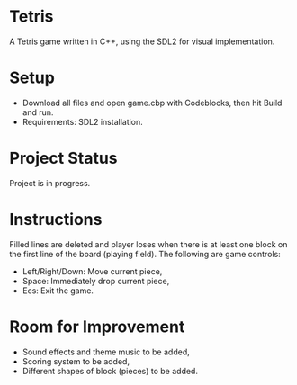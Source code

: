 # Tetris
A Tetris game written in C++, using the SDL2 for visual implementation.

# Setup
- Download all files and open game.cbp with Codeblocks, then hit Build and run.
- Requirements: SDL2 installation.

# Project Status
Project is in progress.

# Instructions
Filled lines are deleted and player loses when there is at least one block on the first line of the board (playing field). The following are game controls:
- Left/Right/Down: Move current piece,
- Space: Immediately drop current piece,
- Ecs: Exit the game.


# Room for Improvement
- Sound effects and theme music to be added,
- Scoring system to be added,
- Different shapes of block (pieces) to be added.
